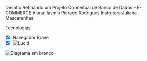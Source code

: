 Desafio Refinando um Projeto Conceitual de Banco de Dados – E-COMMERCE
Aluna: Iasmin Pieraço Rodrigues
Instrutora:Juliana Mascarenhas

Tecnologias
- [x] Navegador Brave
- [x] ![Lucid](https://lucid.app/lucidchart/e6999937-964b-4f34-a962-772b369c0471/edit?invitationId=inv_5d7daedd-d931-4abe-b675-205062680062&page=0_0#)

![Diagrama em branco](https://github.com/user-attachments/assets/7dc36176-c6b4-4374-925f-b053cd67aa6b)
